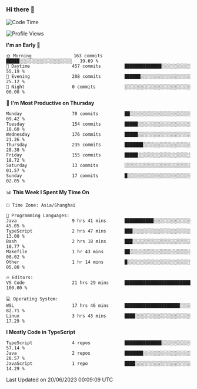 ### Hi there 👋

<!--
**waynelwz/waynelwz** is a ✨ _special_ ✨ repository because its `README.md` (this file) appears on your GitHub profile.

Here are some ideas to get you started:

- 🔭 I’m currently working on ...
- 🌱 I’m currently learning ...
- 👯 I’m looking to collaborate on ...
- 🤔 I’m looking for help with ...
- 💬 Ask me about ...
- 📫 How to reach me: ...
- 😄 Pronouns: ...
- ⚡ Fun fact: ...
-->

<!--START_SECTION:waka-->
![Code Time](http://img.shields.io/badge/Code%20Time-1%2C537%20hrs%207%20mins-blue)

![Profile Views](http://img.shields.io/badge/Profile%20Views-0-blue)

**I'm an Early 🐤** 

```text
🌞 Morning                163 commits         █████░░░░░░░░░░░░░░░░░░░░   19.69 % 
🌆 Daytime                457 commits         ██████████████░░░░░░░░░░░   55.19 % 
🌃 Evening                208 commits         ██████░░░░░░░░░░░░░░░░░░░   25.12 % 
🌙 Night                  0 commits           ░░░░░░░░░░░░░░░░░░░░░░░░░   00.00 % 
```
📅 **I'm Most Productive on Thursday** 

```text
Monday                   78 commits          ██░░░░░░░░░░░░░░░░░░░░░░░   09.42 % 
Tuesday                  154 commits         █████░░░░░░░░░░░░░░░░░░░░   18.60 % 
Wednesday                176 commits         █████░░░░░░░░░░░░░░░░░░░░   21.26 % 
Thursday                 235 commits         ███████░░░░░░░░░░░░░░░░░░   28.38 % 
Friday                   155 commits         █████░░░░░░░░░░░░░░░░░░░░   18.72 % 
Saturday                 13 commits          ░░░░░░░░░░░░░░░░░░░░░░░░░   01.57 % 
Sunday                   17 commits          █░░░░░░░░░░░░░░░░░░░░░░░░   02.05 % 
```


📊 **This Week I Spent My Time On** 

```text
🕑︎ Time Zone: Asia/Shanghai

💬 Programming Languages: 
Java                     9 hrs 41 mins       ███████████░░░░░░░░░░░░░░   45.05 % 
TypeScript               2 hrs 47 mins       ███░░░░░░░░░░░░░░░░░░░░░░   13.00 % 
Bash                     2 hrs 18 mins       ███░░░░░░░░░░░░░░░░░░░░░░   10.77 % 
Makefile                 1 hr 43 mins        ██░░░░░░░░░░░░░░░░░░░░░░░   08.02 % 
Other                    1 hr 14 mins        █░░░░░░░░░░░░░░░░░░░░░░░░   05.80 % 

🔥 Editors: 
VS Code                  21 hrs 29 mins      █████████████████████████   100.00 % 

💻 Operating System: 
WSL                      17 hrs 46 mins      █████████████████████░░░░   82.71 % 
Linux                    3 hrs 43 mins       ████░░░░░░░░░░░░░░░░░░░░░   17.29 % 
```

**I Mostly Code in TypeScript** 

```text
TypeScript               4 repos             ██████████████░░░░░░░░░░░   57.14 % 
Java                     2 repos             ███████░░░░░░░░░░░░░░░░░░   28.57 % 
JavaScript               1 repo              ████░░░░░░░░░░░░░░░░░░░░░   14.29 % 
```




 Last Updated on 20/06/2023 00:09:09 UTC
<!--END_SECTION:waka-->
